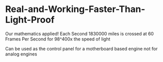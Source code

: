 # Real-and-Working-Faster-Than-Light-Proof
Our mathematics applied! Each Second 1830000 miles is crossed at 60 Frames Per Second for 98^400x the speed of light


Can be used as the control panel for a motherboard based engine not for analog engines
